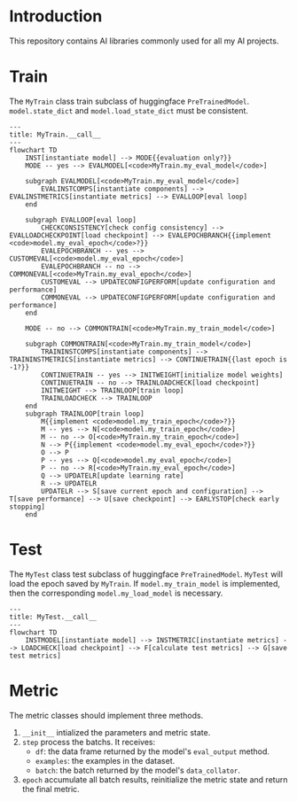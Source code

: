 # Introduction

This repository contains AI libraries commonly used for all my AI projects.

# Train

The `MyTrain` class train subclass of huggingface `PreTrainedModel`. `model.state_dict` and `model.load_state_dict` must be consistent.

```mermaid
---
title: MyTrain.__call__
---
flowchart TD
    INST[instantiate model] --> MODE{{evaluation only?}}
    MODE -- yes --> EVALMODEL[<code>MyTrain.my_eval_model</code>]

    subgraph EVALMODEL[<code>MyTrain.my_eval_model</code>]
        EVALINSTCOMPS[instantiate components] --> EVALINSTMETRICS[instantiate metrics] --> EVALLOOP[eval loop]
    end

    subgraph EVALLOOP[eval loop]
        CHECKCONSISTENCY[check config consistency] --> EVALLOADCHECKPOINT[load checkpoint] --> EVALEPOCHBRANCH{{implement <code>model.my_eval_epoch</code>?}}
        EVALEPOCHBRANCH -- yes --> CUSTOMEVAL[<code>model.my_eval_epoch</code>]
        EVALEPOCHBRANCH -- no --> COMMONEVAL[<code>MyTrain.my_eval_epoch</code>]
        CUSTOMEVAL --> UPDATECONFIGPERFORM[update configuration and performance]
        COMMONEVAL --> UPDATECONFIGPERFORM[update configuration and performance]
    end

    MODE -- no --> COMMONTRAIN[<code>MyTrain.my_train_model</code>]

    subgraph COMMONTRAIN[<code>MyTrain.my_train_model</code>]
        TRAININSTCOMPS[instantiate components] --> TRAININSTMETRICS[instantiate metrics] --> CONTINUETRAIN{{last epoch is -1?}}
        CONTINUETRAIN -- yes --> INITWEIGHT[initialize model weights]
        CONTINUETRAIN -- no --> TRAINLOADCHECK[load checkpoint]
        INITWEIGHT --> TRAINLOOP[train loop]
        TRAINLOADCHECK --> TRAINLOOP
    end
    subgraph TRAINLOOP[train loop]
        M{{implement <code>model.my_train_epoch</code>?}}
        M -- yes --> N[<code>model.my_train_epoch</code>]
        M -- no --> O[<code>MyTrain.my_train_epoch</code>]
        N --> P{{implement <code>model.my_eval_epoch</code>?}}
        O --> P
        P -- yes --> Q[<code>model.my_eval_epoch</code>]
        P -- no --> R[<code>MyTrain.my_eval_epoch</code>]
        Q --> UPDATELR[update learning rate]
        R --> UPDATELR
        UPDATELR --> S[save current epoch and configuration] --> T[save performance] --> U[save checkpoint] --> EARLYSTOP[check early stopping]
    end
```

# Test

The `MyTest` class test subclass of huggingface `PreTrainedModel`. `MyTest` will load the epoch saved by `MyTrain`. If `model.my_train_model` is implemented, then the corresponding `model.my_load_model` is necessary.

```mermaid
---
title: MyTest.__call__
---
flowchart TD
    INSTMODEL[instantiate model] --> INSTMETRIC[instantiate metrics] --> LOADCHECK[load checkpoint] --> F[calculate test metrics] --> G[save test metrics]
```

# Metric

The metric classes should implement three methods.
1. `__init__` intialized the parameters and metric state.
2. `step` process the batchs. It receives:
    - `df`: the data frame returned by the model's `eval_output` method.
    - `examples`: the examples in the dataset.
    - `batch`: the batch returned by the model's `data_collator`.
3. `epoch` accumulate all batch results, reinitialize the metric state and return the final metric.
